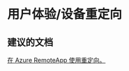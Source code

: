 <properties
    pageTitle="user experience/device redirection"
    description="用户体验/设备重定向"
    service="microsoft.remoteapp"
    resource=""
    authors="aashu"
    displayOrder=""
    selfHelpType="generic"
    supportTopicIds="32335845"
    resourceTags=""
    productPesIds="15540"
    cloudEnvironments="public"
/>


# 用户体验/设备重定向

## **建议的文档**
[在 Azure RemoteApp 使用重定向。](https://azure.microsoft.com/documentation/articles/remoteapp-redirection/)



<!--HONumber=Jul16_HO4-->


